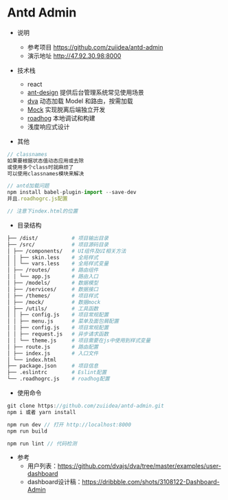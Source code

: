 # Antd Admin

* 说明
    * 参考项目 https://github.com/zuiidea/antd-admin
    * 演示地址 http://47.92.30.98:8000

* 技术栈
    * react
    * [ant-design](https://github.com/ant-design/ant-design) 提供后台管理系统常见使用场景
    * [dva](https://github.com/dvajs/dva) 动态加载 Model 和路由，按需加载
    * [Mock](https://github.com/nuysoft/Mock) 实现脱离后端独立开发
    * [roadhog](https://github.com/sorrycc/roadhog) 本地调试和构建
    * 浅度响应式设计

* 其他

```js
// classnames
如果要根据状态值动态应用或去除
或使用多个class时就麻烦了
可以使用classnames模块来解决

// antd加载问题
npm install babel-plugin-import --save-dev
并且.roadhogrc.js配置

// 注意下index.html的位置
```


* 目录结构

```bash
├── /dist/           # 项目输出目录
├── /src/            # 项目源码目录
│ ├── /components/   # UI组件及UI相关方法
│ │ ├── skin.less    # 全局样式
│ │ └── vars.less    # 全局样式变量
│ ├── /routes/       # 路由组件
│ │ └── app.js       # 路由入口
│ ├── /models/       # 数据模型
│ ├── /services/     # 数据接口
│ ├── /themes/       # 项目样式
│ ├── /mock/         # 数据mock
│ ├── /utils/        # 工具函数
│ │ ├── config.js    # 项目常规配置
│ │ ├── menu.js      # 菜单及面包屑配置
│ │ ├── config.js    # 项目常规配置
│ │ ├── request.js   # 异步请求函数
│ │ └── theme.js     # 项目需要在js中使用到样式变量
│ ├── route.js       # 路由配置
│ ├── index.js       # 入口文件
│ └── index.html
├── package.json     # 项目信息
├── .eslintrc        # Eslint配置
└── .roadhogrc.js    # roadhog配置
```

* 使用命令

```js
git clone https://github.com/zuiidea/antd-admin.git
npm i 或者 yarn install

npm run dev // 打开 http://localhost:8000
npm run build

npm run lint // 代码检测
```

* 参考
    * 用户列表：<https://github.com/dvajs/dva/tree/master/examples/user-dashboard>
    * dashboard设计稿：<https://dribbble.com/shots/3108122-Dashboard-Admin>
